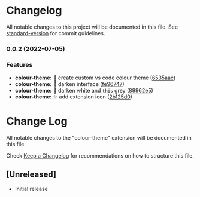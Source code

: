# Changelog

All notable changes to this project will be documented in this file. See [standard-version](https://github.com/conventional-changelog/standard-version) for commit guidelines.

### 0.0.2 (2022-07-05)


### Features

* **colour-theme:** :lipstick: create custom vs code colour theme ([6535aac](https://github.com/JamesNZL/jamesnzl/commit/6535aacb14c18c7434791ca5a77944759099d337))
* **colour-theme:** :lipstick: darken interface ([fe96747](https://github.com/JamesNZL/jamesnzl/commit/fe96747118a043ac89dd8cc647c959947b102f7d))
* **colour-theme:** :lipstick: darken white and `this` grey ([89962e5](https://github.com/JamesNZL/jamesnzl/commit/89962e55d645a60da9ad9e0852d1eaa97ce6be3b))
* **colour-theme:** :sparkles: add extension icon ([2b125d0](https://github.com/JamesNZL/jamesnzl/commit/2b125d0a2be37a0546eae0839ca35de95fbce671))

# Change Log

All notable changes to the "colour-theme" extension will be documented in this file.

Check [Keep a Changelog](http://keepachangelog.com/) for recommendations on how to structure this file.

## [Unreleased]

- Initial release
